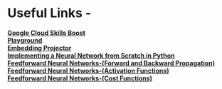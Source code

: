 # Useful Links - 
**[Google Cloud Skills Boost](https://www.cloudskillsboost.google/paths)**  <br/>
**[Playground](https://playground.tensorflow.org/#activation=tanh&batchSize=10&dataset=circle&regDataset=reg-plane&learningRate=0.03&regularizationRate=0&noise=0&networkShape=4,2&seed=0.96561&showTestData=false&discretize=false&percTrainData=50&x=true&y=true&xTimesY=false&xSquared=false&ySquared=false&cosX=false&sinX=false&cosY=false&sinY=false&collectStats=false&problem=classification&initZero=false&hideText=false)** <br/>
**[Embedding Projector](https://projector.tensorflow.org/)**<br/>
**[Implementing a Neural Network from Scratch in Python](https://dennybritz.com/posts/wildml/implementing-a-neural-network-from-scratch/)** <br/>
**[Feedforward Neural Networks-(Forward and Backward Propagation)](https://jonaslalin.com/2021/12/10/feedforward-neural-networks-part-1/)** <br/>
**[Feedforward Neural Networks-(Activation Functions)](https://jonaslalin.com/2021/12/21/feedforward-neural-networks-part-2/)** <br/>
**[Feedforward Neural Networks-(Cost Functions)](https://jonaslalin.com/2021/12/22/feedforward-neural-networks-part-3/)**
